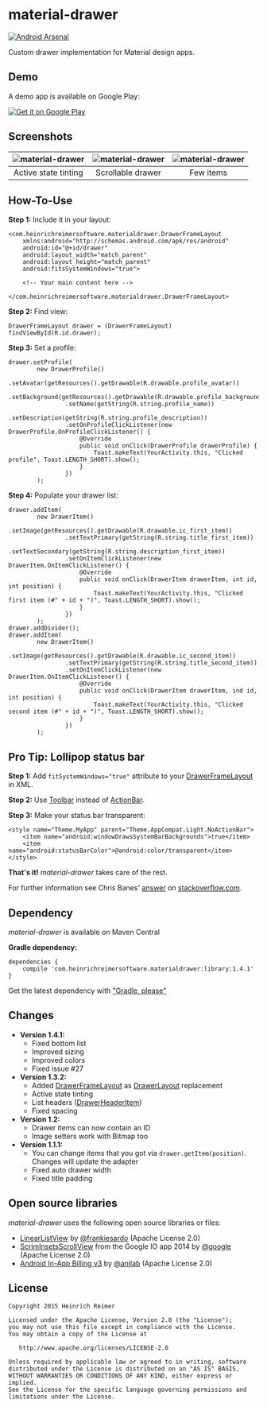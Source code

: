 material-drawer
===============
[![Android Arsenal](https://img.shields.io/badge/Android%20Arsenal-material--drawer-blue.svg?style=flat)](https://android-arsenal.com/details/1/1162)

Custom drawer implementation for Material design apps.

Demo
----
A demo app is available on Google Play:

[![Get it on Google Play](https://developer.android.com/images/brand/en_generic_rgb_wo_45.png)](https://play.google.com/store/apps/details?id=com.heinrichreimersoftware.materialdrawerdemo)

Screenshots
-----------

| ![material-drawer](http://i.imgur.com/JEbu2nG.png) | ![material-drawer](http://i.imgur.com/wJaJUcF.png) | ![material-drawer](http://i.imgur.com/QKEwO58.png) |
|:-:|:-:|:-:|
| Active state tinting | Scrollable drawer | Few items |

How-To-Use
----------
**Step 1:** Include it in your layout:

    <com.heinrichreimersoftware.materialdrawer.DrawerFrameLayout
        xmlns:android="http://schemas.android.com/apk/res/android"
        android:id="@+id/drawer"
        android:layout_width="match_parent"
        android:layout_height="match_parent"
        android:fitsSystemWindows="true">
        
        <!-- Your main content here -->
    
    </com.heinrichreimersoftware.materialdrawer.DrawerFrameLayout>

**Step 2:** Find view:

    DrawerFrameLayout drawer = (DrawerFrameLayout) findViewById(R.id.drawer);

**Step 3:** Set a profile:

    drawer.setProfile(
            new DrawerProfile()
                    .setAvatar(getResources().getDrawable(R.drawable.profile_avatar))
                    .setBackground(getResources().getDrawable(R.drawable.profile_background))
                    .setName(getString(R.string.profile_name))
                    .setDescription(getString(R.string.profile_description))
                    .setOnProfileClickListener(new DrawerProfile.OnProfileClickListener() {
                        @Override
                        public void onClick(DrawerProfile drawerProfile) {
                            Toast.makeText(YourActivity.this, "Clicked profile", Toast.LENGTH_SHORT).show();
                        }
                    })
            );

**Step 4:** Populate your drawer list:

    drawer.addItem(
            new DrawerItem()
                    .setImage(getResources().getDrawable(R.drawable.ic_first_item))
                    .setTextPrimary(getString(R.string.title_first_item))
                    .setTextSecondary(getString(R.string.description_first_item))
                    .setOnItemClickListener(new DrawerItem.OnItemClickListener() {
                        @Override
                        public void onClick(DrawerItem drawerItem, int id, int position) {
                            Toast.makeText(YourActivity.this, "Clicked first item (#" + id + ")", Toast.LENGTH_SHORT).show();
                        }
                    })
            );
    drawer.addDivider();
    drawer.addItem(
            new DrawerItem()
                    .setImage(getResources().getDrawable(R.drawable.ic_second_item))
                    .setTextPrimary(getString(R.string.title_second_item))
                    .setOnItemClickListener(new DrawerItem.OnItemClickListener() {
                        @Override
                        public void onClick(DrawerItem drawerItem, ind id, int position) {
                            Toast.makeText(YourActivity.this, "Clicked second item (#" + id + ")", Toast.LENGTH_SHORT).show();
                        }
                    })
            );

Pro Tip: Lollipop status bar
----------------------------

**Step 1:** Add `fitSystemWindows="true"` attribute to your [DrawerFrameLayout][9] in XML.

**Step 2:** Use [Toolbar][2] instead of [ActionBar][3].

**Step 3:** Make your status bar transparent:

    <style name="Theme.MyApp" parent="Theme.AppCompat.Light.NoActionBar">
        <item name="android:windowDrawsSystemBarBackgrounds">true</item>
        <item name="android:statusBarColor">@android:color/transparent</item>
    </style>

**That's it!** *material-drawer* takes care of the rest.

For further information see Chris Banes' [answer][1] on [stackoverflow.com][1].

Dependency
----------

*material-drawer* is available on Maven Central

**Gradle dependency:**

    dependencies {
	    compile 'com.heinrichreimersoftware.materialdrawer:library:1.4.1'
    }

Get the latest dependency with ["Gradle, please"][4]

Changes
-------

* **Version 1.4.1:**
    * Fixed bottom list
    * Improved sizing
    * Improved colors
    * Fixed issue #27
* **Version 1.3.2:**
    * Added [DrawerFrameLayout][9] as [DrawerLayout][11] replacement
    * Active state tinting
    * List headers ([DrawerHeaderItem][10])
    * Fixed spacing
* **Version 1.2:**
    * Drawer items can now contain an ID
    * Image setters work with Bitmap too
* **Version 1.1.1:**
    * You can change items that you got via `drawer.getItem(position)`. Changes will update the adapter
    * Fixed auto drawer width
    * Fixed title padding

Open source libraries
-------

_material-drawer_ uses the following open source libraries or files:

* [LinearListView][5] by [@frankiesardo][6] (Apache License 2.0)
* [ScrimInsetsScrollView][7] from the Google IO app 2014 by [@google][8] (Apache License 2.0)
* [Android In-App Billing v3][12] by [@anjlab][13] (Apache License 2.0)

License
-------

    Copyright 2015 Heinrich Reimer

    Licensed under the Apache License, Version 2.0 (the "License");
    you may not use this file except in compliance with the License.
    You may obtain a copy of the License at

       http://www.apache.org/licenses/LICENSE-2.0

    Unless required by applicable law or agreed to in writing, software
    distributed under the License is distributed on an "AS IS" BASIS,
    WITHOUT WARRANTIES OR CONDITIONS OF ANY KIND, either express or implied.
    See the License for the specific language governing permissions and
    limitations under the License.

[1]: http://stackoverflow.com/questions/26440879/how-do-i-use-drawerlayout-to-display-over-the-actionbar-toolbar-and-under-the-st
[2]: http://developer.android.com/reference/android/support/v7/widget/Toolbar.html
[3]: http://developer.android.com/reference/android/support/v7/app/ActionBar.html
[4]: http://gradleplease.appspot.com/#materialdrawer
[5]: https://github.com/frankiesardo/LinearListView
[6]: https://github.com/frankiesardo
[7]: https://github.com/google/iosched/blob/master/android/src/main/java/com/google/samples/apps/iosched/ui/widget/ScrimInsetsScrollView.java
[8]: https://github.com/google
[9]: https://github.com/HeinrichReimer/material-drawer/blob/master/library/src/main/java/com/heinrichreimersoftware/materialdrawer/DrawerFrameLayout.java
[10]: https://github.com/HeinrichReimer/material-drawer/blob/master/library/src/main/java/com/heinrichreimersoftware/materialdrawer/structure/DrawerHeaderItem.java
[11]: https://developer.android.com/reference/android/support/v4/widget/DrawerLayout.html
[12]: https://github.com/anjlab/android-inapp-billing-v3
[13]: https://github.com/anjlab/
